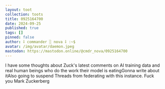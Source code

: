 ```yaml
---
layout: toot
collection: toots
title: 0925164700
date: 2024-09-25
published: true
tags: []
pinned: false
author: ⸸ commander ░ nova ⸸ :~$
avatar: /img/avatar/daemon.jpeg
mastodon: https://mastodon.online/@cmdr_nova/0925164700
---
```


I have some thoughts about Zuck's latest comments on AI training data and real human beings who do the work their model is eatingGonna write about itAlso going to suspend Threads from federating with this instance. Fuck you Mark Zuckerberg
